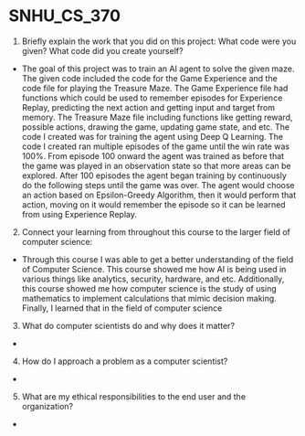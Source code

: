 # SNHU_CS_370

1. Briefly explain the work that you did on this project: What code were you given? What code did you create yourself?

- The goal of this project was to train an AI agent to solve the given maze. The given code included the code for the Game Experience and the code file for playing the Treasure Maze. The Game Experience file had functions which could be used to remember episodes for Experience Replay, predicting the next action and getting input and target from memory. The Treasure Maze file including functions like getting reward, possible actions, drawing the game, updating game state, and etc. The code I created was for training the agent using Deep Q Learning. The code I created ran multiple episodes of the game until the win rate was 100%. From episode 100 onward the agent was trained as before that the game was played in an observation state so that more areas can be explored. After 100 episodes the agent began training by continuously do the following steps until the game was over. The agent would choose an action based on Epsilon-Greedy Algorithm, then it would perform that action, moving on it would remember the episode so it can be learned from using Experience Replay.

2. Connect your learning from throughout this course to the larger field of computer science:

- Through this course I was able to get a better understanding of the field of Computer Science. This course showed me how AI is being used in various things like analytics, security, hardware, and etc. Additionally, this course showed me how computer science is the study of using mathematics to implement calculations that mimic decision making. Finally, I learned that in the field of computer science 

3. What do computer scientists do and why does it matter?

-

4. How do I approach a problem as a computer scientist?

-

5. What are my ethical responsibilities to the end user and the organization?

-
